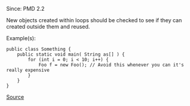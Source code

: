 Since: PMD 2.2

New objects created within loops should be checked to see if they can created outside them and reused.

Example(s):
```
public class Something {
	public static void main( String as[] ) {  
		for (int i = 0; i < 10; i++) {
		    Foo f = new Foo(); // Avoid this whenever you can it's really expensive
		}
	}
}
```

[Source](https://pmd.github.io/pmd-5.5.4/pmd-java/rules/java/optimizations.html#AvoidInstantiatingObjectsInLoops)
